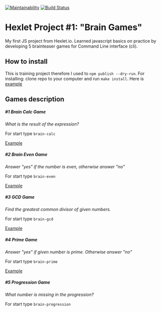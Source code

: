 [![Maintainability](https://api.codeclimate.com/v1/badges/e1bcb0bfc2d066091d65/maintainability)](https://codeclimate.com/github/Zenjo93/frontend-project-lvl1/maintainability) [![Build Status](https://travis-ci.org/Zenjo93/frontend-project-lvl1.svg?branch=master)](https://travis-ci.org/Zenjo93/frontend-project-lvl1)

# Hexlet Project #1: "Brain Games"
My first JS project from Hexlet.io. Learned javascript basics on practice by developing 5 brainteaser games for Command Line interface (cli).

## How to install
This is training project therefore I used to ```npm publish --dry-run```.
For installing: clone repo to your computer and run ```make install```.
Here is [example]( https://asciinema.org/a/HJkkP7mT41FchvsMYn9ZH7mLV)
 
## Games description

##### #1 Brain Calc Game
*What is the result of the expression?*

For start type ```brain-calc```

[Example](https://asciinema.org/a/kRhG4qPY8NqBuLoCktI0t3WPP)

##### #2 Brain Even Game
*Answer "yes" if the number is even, otherwise answer "no"*

For start type ```brain-even```

[Example](https://asciinema.org/a/oxxD7iswd0sQHrw4LkmF7fI6h)

##### #3 GCD Game
*Find the greatest common divisor of given numbers.*

For start type ```brain-gcd```

[Example](https://asciinema.org/a/OfQ8DhHn9689O1obLiAX0KsMO)


##### #4 Prime Game
*Answer "yes" if given number is prime. Otherwise answer "no"*

For start type ```brain-prime```

[Example]( https://asciinema.org/a/2YjxxOimRqnp2vYh6NYF6SAsX)
 
 ##### #5 Progression Game
*What number is missing in the progression?*

For start type ```brain-progression```

